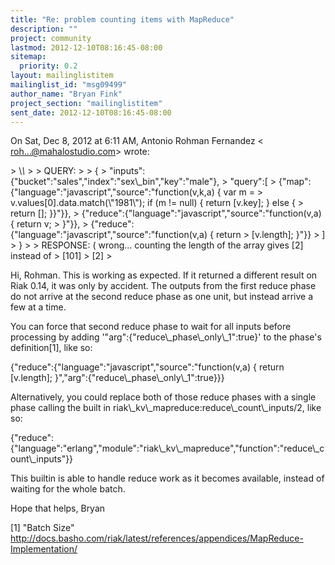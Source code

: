 ```yaml
---
title: "Re: problem counting items with MapReduce"
description: ""
project: community
lastmod: 2012-12-10T08:16:45-08:00
sitemap:
  priority: 0.2
layout: mailinglistitem
mailinglist_id: "msg09499"
author_name: "Bryan Fink"
project_section: "mailinglistitem"
sent_date: 2012-12-10T08:16:45-08:00
---
```



On Sat, Dec 8, 2012 at 6:11 AM, Antonio Rohman Fernandez &lt;
roh...@mahalostudio.com&gt; wrote:

&gt; \\*\\*
&gt;
&gt; QUERY:
&gt;
&gt; {
&gt; "inputs":{"bucket":"sales","index":"sex\\_bin","key":"male"},
&gt; "query":[
&gt; {"map": {"language":"javascript","source":"function(v,k,a) { var m =
&gt; v.values[0].data.match(\\"1981\\"); if (m != null) { return [v.key]; } else {
&gt; return []; }}"}},
&gt; {"reduce":{"language":"javascript","source":"function(v,a) { return v;
&gt; }"}},
&gt; {"reduce":{"language":"javascript","source":"function(v,a) { return
&gt; [v.length]; }"}}
&gt; ]
&gt; }
&gt;
&gt; RESPONSE: ( wrong... counting the length of the array gives [2] instead of
&gt; [101]
&gt; [2]
&gt;

Hi, Rohman. This is working as expected. If it returned a different result
on Riak 0.14, it was only by accident. The outputs from the first reduce
phase do not arrive at the second reduce phase as one unit, but instead
arrive a few at a time.

You can force that second reduce phase to wait for all inputs before
processing by adding '"arg":{"reduce\\_phase\\_only\\_1":true}' to the phase's
definition[1], like so:

 {"reduce":{"language":"javascript","source":"function(v,a) { return
[v.length]; }","arg":{"reduce\\_phase\\_only\\_1":true}}}

Alternatively, you could replace both of those reduce phases with a single
phase calling the built in riak\\_kv\\_mapreduce:reduce\\_count\\_inputs/2, like so:


{"reduce":{"language":"erlang","module":"riak\\_kv\\_mapreduce","function":"reduce\\_count\\_inputs"}}

This builtin is able to handle reduce work as it becomes available, instead
of waiting for the whole batch.

Hope that helps,
Bryan

[1] "Batch Size"
http://docs.basho.com/riak/latest/references/appendices/MapReduce-Implementation/
